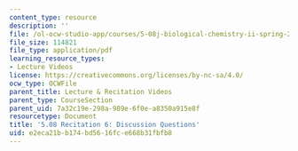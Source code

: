 ```yaml
---
content_type: resource
description: ''
file: /ol-ocw-studio-app/courses/5-08j-biological-chemistry-ii-spring-2016/e2eca21bb174bd5616fce668b31fbfb8_MIT5_08jS16r6_questions.pdf
file_size: 114821
file_type: application/pdf
learning_resource_types:
- Lecture Videos
license: https://creativecommons.org/licenses/by-nc-sa/4.0/
ocw_type: OCWFile
parent_title: Lecture & Recitation Videos
parent_type: CourseSection
parent_uid: 7a32c19e-298a-989e-6f0e-a8350a915e8f
resourcetype: Document
title: '5.08 Recitation 6: Discussion Questions'
uid: e2eca21b-b174-bd56-16fc-e668b31fbfb8
---
```

